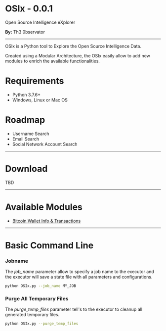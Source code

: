 # OSIx - 0.0.1
Open Source Intelligence eXplorer

**By:** Th3 0bservator

----

OSIx is a Python tool to Explore the Open Source Intelligence Data. 

Created using a Modular Architecture, the OSIx easily allow to add new modules to enrich the available functionalities.

# Requirements
 
 * Python 3.7.6+
 * Windows, Linux or Mac OS

# Roadmap

 * Username Search
 * Email Search
 * Social Network Account Search

----

# Download

TBD

---

# Available Modules

 * [Bitcoin Wallet Info & Transactions](docs/module_btc_waller.md)
---

# Basic Command Line

### Jobname

The *job_name* parameter allow to specify a job name to the executor and the executor will save a state file with all parameters and configurations.

```bash
python OSIx.py --job_name MY_JOB
```

### Purge All Temporary Files

The *purge_temp_files* parameter tell's to the executor to cleanup all generated temporary files.

```bash
python OSIx.py --purge_temp_files
```
